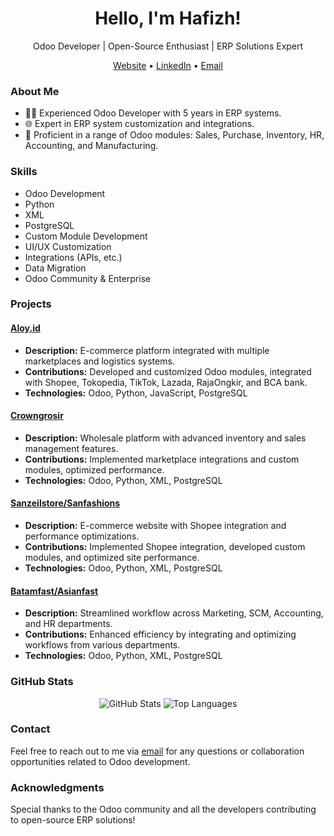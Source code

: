 <h1 align="center">Hello, I'm Hafizh!</h1>

<p align="center">
  Odoo Developer | Open-Source Enthusiast | ERP Solutions Expert
</p>

<p align="center">
  <a href="#">Website</a> •
  <a href="https://www.linkedin.com/in/hafizh-ibnu-syam-0720b8248/">LinkedIn</a> •
  <a href="mailto:hafizhlf@outlook.com">Email</a>
</p>

### About Me

- 👨‍💻 Experienced Odoo Developer with 5 years in ERP systems.
- 🌐 Expert in ERP system customization and integrations.
- 💼 Proficient in a range of Odoo modules: Sales, Purchase, Inventory, HR, Accounting, and Manufacturing.

### Skills

- Odoo Development
- Python
- XML
- PostgreSQL
- Custom Module Development
- UI/UX Customization
- Integrations (APIs, etc.)
- Data Migration
- Odoo Community & Enterprise

### Projects

#### [Aloy.id](#)
- **Description:** E-commerce platform integrated with multiple marketplaces and logistics systems.
- **Contributions:** Developed and customized Odoo modules, integrated with Shopee, Tokopedia, TikTok, Lazada, RajaOngkir, and BCA bank.
- **Technologies:** Odoo, Python, JavaScript, PostgreSQL

#### [Crowngrosir](#)
- **Description:** Wholesale platform with advanced inventory and sales management features.
- **Contributions:** Implemented marketplace integrations and custom modules, optimized performance.
- **Technologies:** Odoo, Python, XML, PostgreSQL

#### [Sanzeilstore/Sanfashions](#)
- **Description:** E-commerce website with Shopee integration and performance optimizations.
- **Contributions:** Implemented Shopee integration, developed custom modules, and optimized site performance.
- **Technologies:** Odoo, Python, XML, PostgreSQL

#### [Batamfast/Asianfast](#)
- **Description:** Streamlined workflow across Marketing, SCM, Accounting, and HR departments.
- **Contributions:** Enhanced efficiency by integrating and optimizing workflows from various departments.
- **Technologies:** Odoo, Python, XML, PostgreSQL

### GitHub Stats

<p align="center">
  <img src="https://github-readme-stats-beta-ashy-85.vercel.app/api?username=hafizhlf&show_icons=true&theme=dark" alt="GitHub Stats" />
  <img src="https://github-readme-stats-beta-ashy-85.vercel.app/api/top-langs/?username=hafizhlf&show_icons=true&theme=dark" alt="Top Languages" />
</p>

### Contact

Feel free to reach out to me via [email](mailto:hafizhlf@outlook.com) for any questions or collaboration opportunities related to Odoo development.

### Acknowledgments

Special thanks to the Odoo community and all the developers contributing to open-source ERP solutions!

<!--
**hafizhlf/hafizhlf** is a ✨ _special_ ✨ repository because its `README.md` (this file) appears on your GitHub profile.

Here are some ideas to get you started:

- 🔭 I’m currently working on ...
- 🌱 I’m currently learning ...
- 👯 I’m looking to collaborate on ...
- 🤔 I’m looking for help with ...
- 💬 Ask me about ...
- 📫 How to reach me: ...
- 😄 Pronouns: ...
- ⚡ Fun fact: ...
-->

